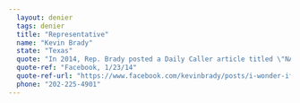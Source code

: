 ```yaml
---
  layout: denier
  tags: denier
  title: "Representative"
  name: "Kevin Brady"
  state: "Texas"
  quote: "In 2014, Rep. Brady posted a Daily Caller article titled \"NASA data shows that the 'pause' in global warming continues\" on Facebook, commenting, \"I wonder if proponents of 'climate change' consider a NASA climatologist worth listening to.\""
  quote-ref: "Facebook, 1/23/14"
  quote-ref-url: "https://www.facebook.com/kevinbrady/posts/i-wonder-if-proponents-of-climate-change-consider-a-nasa-climatologist-worth-lis/10152677313817334/"
  phone: "202-225-4901"
---
```

